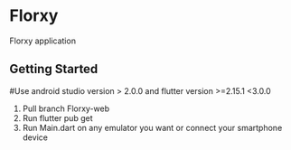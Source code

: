 # Florxy

Florxy application

## Getting Started

#Use android studio version > 2.0.0 and flutter version >=2.15.1 <3.0.0

1. Pull branch Florxy-web
2. Run flutter pub get
3. Run Main.dart on any emulator you want or connect your smartphone device
